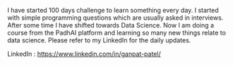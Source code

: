 I have started 100 days challenge to learn something every day. I started with simple programming questions which are usually asked in interviews.<br>
After some time I have shifted towards Data Science. Now I am doing a course from the PadhAI platform and learning so many new things relate to data science.
Please refer to my LinkedIn for the daily updates.

LinkedIn : https://www.linkedin.com/in/ganpat-patel/
